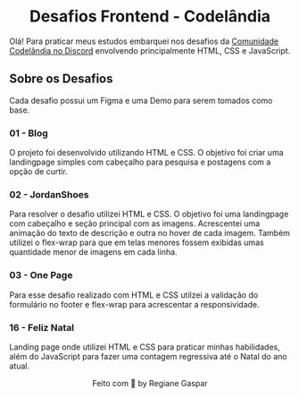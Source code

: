 <h1 align="center">Desafios Frontend - Codelândia</h1>

Olá! Para praticar meus estudos embarquei nos desafios da [Comunidade Codelândia no Discord](https://discord.com/invite/QevDJqCzaY) envolvendo principalmente HTML, CSS e JavaScript.

## Sobre os Desafios
Cada desafio possui um Figma e uma Demo para serem tomados como base.

### 01 - Blog
O projeto foi desenvolvido utilizando HTML e CSS. O objetivo foi criar uma landingpage simples com cabeçalho para pesquisa e postagens com a opção de curtir.

### 02 - JordanShoes
Para resolver o desafio utilizei HTML e CSS. O objetivo foi uma landingpage com cabeçalho e seção principal com as imagens. Acrescentei uma animação do texto de descrição e outra no hover de cada imagem. Também utilizei o flex-wrap para que em telas menores fossem exibidas umas quantidade menor de imagens em cada linha.

### 03 - One Page
Para esse desafio realizado com HTML e CSS utilzei a validação do formulário no footer e flex-wrap para acrescentar a responsividade.

### 16 - Feliz Natal
Landing page onde utilizei HTML e CSS para praticar minhas habilidades, além do JavaScript para fazer uma contagem regressiva até o Natal do ano atual.


<p align="center"> Feito com 🤍 by Regiane Gaspar </p>